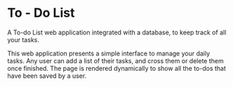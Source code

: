 # To - Do List


A To-do List web application integrated with a database, to keep track of all your tasks.

This web application presents a simple interface to manage your daily tasks. Any user can add a list of their tasks, and cross them or delete them once finished. 
The page is rendered dynamically to show all the to-dos that have been saved by a user.
